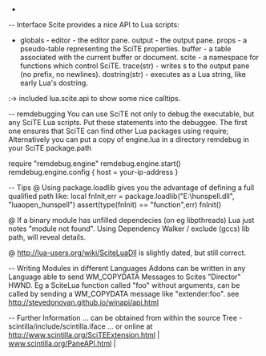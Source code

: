 -
-- Interface
 Scite provides a nice API to Lua scripts:

 - globals -
 editor - the editor pane.
 output - the output pane.
 props - a pseudo-table representing the SciTE properties.
 buffer - a table associated with the current buffer or document.
 scite - a namespace for functions which control SciTE.
 trace(str) - writes s to the output pane (no prefix, no newlines).
 dostring(str) - executes as a Lua string, like early Lua's dostring.

 :-> included lua.scite.api to show some nice calltips.

-- remdebugging
 You can use SciTE not only to debug the executable, but any SciTE Lua scripts.
 Put these statements into the debuggee. The first one ensures that SciTE can find other Lua packages using require;
 Alternatively you can put a copy of engine.lua in a directory remdebug in your SciTE package.path

 require "remdebug.engine"
 remdebug.engine.start()
 remdebug.engine.config { host = your-ip-address }

-- Tips
 @ Using package.loadlib gives you the advantage of defining a full qualified path like:
    local fnInit,err =  package.loadlib("E:\\hunspell.dll", "luaopen_hunspell")
    assert(type(fnInit) == "function",err)
    fnInit()
 
 @ If a binary module has unfilled dependecies (on eg libpthreads) Lua just notes "module not found".
     Using Dependency Walker / exclude (gccs) lib path, will reveal details.
 
 @ http://lua-users.org/wiki/SciteLuaDll is slightly dated, but still correct.
 
-- Writing Modules in different Languages
 Addons can be written in  any Language able to send WM_COPYDATA Messages to Scites "Director" HWND. 
 Eg a SciteLua function called "foo" without arguments, can be called by sending a WM_COPYDATA message like "extender:foo".
 see http://stevedonovan.github.io/winapi/api.html

-- Further Information
 ... can be obtained from within the source Tree - scintilla/include/scintilla.iface
 ... or online at http://www.scintilla.org/SciTEExtension.html | www.scintilla.org/PaneAPI.html |
